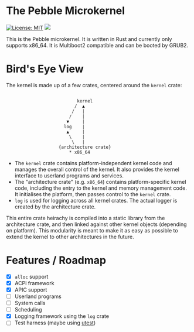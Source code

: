 # The Pebble Microkernel
[![License: MIT](https://img.shields.io/badge/License-MIT-yellow.svg)](https://opensource.org/licenses/MIT)
[![](https://tokei.rs/b1/github/pebble-os/kernel)](https://github.com/Aaronepower/tokei)

This is the Pebble microkernel. It is written in Rust and currently only supports x86_64.
It is Multiboot2 compatible and can be booted by GRUB2.


# Bird's Eye View
The kernel is made up of a few crates, centered around the `kernel` crate:
```

                           kernel
                          /  ▲
                         /   |
                        /    |
                       ▼     |
                      log    |
                       ▲     |
                        \    |
                         \   |
                    {architecture crate}
                        * x86_64

```

* The `kernel` crate contains platform-independent kernel code and manages the overall control of the kernel.
It also provides the kernel interface to userland programs and services.
* The "architecture crate" (e.g. `x86_64`) contains platform-specific kernel code, including the entry to the kernel and memory management code.
It initialises the platform, then passes control to the `kernel` crate.
* `log` is used for logging across all kernel crates. The actual logger is created by the architecture crate.

This entire crate heirachy is compiled into a static library from the architecture crate, and then linked against other kernel objects (depending on platform).
This modularity is meant to make it as easy as possible to extend the kernel to other architectures in the future.

# Features / Roadmap
- [x] `alloc` support
- [x] ACPI framework
- [x] APIC support
- [ ] Userland programs
- [ ] System calls
- [ ] Scheduling
- [x] Logging framework using the `log` crate
- [ ] Test harness (maybe using [utest](https://github.com/japaric/utest))

